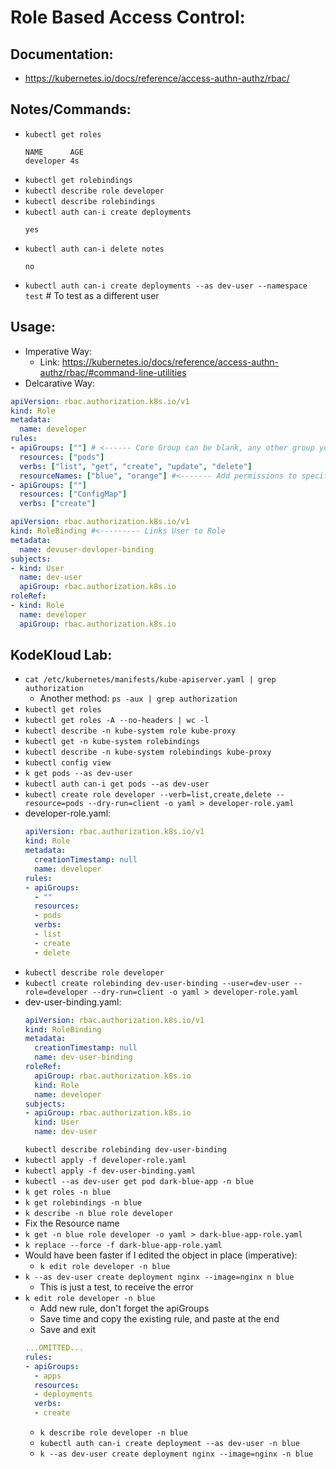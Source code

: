 # Role Based Access Control:
## Documentation:
- https://kubernetes.io/docs/reference/access-authn-authz/rbac/

## Notes/Commands:
- `kubectl get roles`
  ```
  NAME      AGE
  developer 4s
  ```
- `kubectl get rolebindings`
- `kubectl describe role developer`
- `kubectl describe rolebindings`
- `kubectl auth can-i create deployments`
  ```
  yes
  ```
- `kubectl auth can-i delete notes`
  ```
  no
  ```
- `kubectl auth can-i create deployments --as dev-user --namespace test` # To test as a different user

## Usage:
- Imperative Way:
  - Link: https://kubernetes.io/docs/reference/access-authn-authz/rbac/#command-line-utilities
- Delcarative Way:
```yaml
apiVersion: rbac.authorization.k8s.io/v1
kind: Role
metadata:
  name: developer
rules:
- apiGroups: [""] # <------ Core Group can be blank, any other group you specify
  resources: ["pods"]
  verbs: ["list", "get", "create", "update", "delete"]
  resourceNames: ["blue", "orange"] #<------- Add permissions to specific resources
- apiGroups: [""]
  resources: ["ConfigMap"]
  verbs: ["create"]
```
```yaml
apiVersion: rbac.authorization.k8s.io/v1
kind: RoleBinding #<--------- Links User to Role
metadata:
  name: devuser-devloper-binding
subjects:
- kind: User
  name: dev-user
  apiGroup: rbac.authorization.k8s.io
roleRef:
- kind: Role
  name: developer
  apiGroup: rbac.authorization.k8s.io
```

## KodeKloud Lab:
- `cat /etc/kubernetes/manifests/kube-apiserver.yaml | grep authorization`
  - Another method: `ps -aux | grep authorization`
- `kubectl get roles`
- `kubectl get roles -A --no-headers | wc -l`
- `kubectl describe -n kube-system role kube-proxy`
- `kubectl get -n kube-system rolebindings`
- `kubectl describe -n kube-system rolebindings kube-proxy`
- `kubectl config view`
- `k get pods --as dev-user`
- `kubectl auth can-i get pods --as dev-user`
- `kubectl create role developer --verb=list,create,delete --resource=pods --dry-run=client -o yaml > developer-role.yaml`
- developer-role.yaml:
  ```yaml
  apiVersion: rbac.authorization.k8s.io/v1
  kind: Role
  metadata:
    creationTimestamp: null
    name: developer
  rules:
  - apiGroups:
    - ""
    resources:
    - pods
    verbs:
    - list
    - create
    - delete
  ```
- `kubectl describe role developer`
- `kubectl create rolebinding dev-user-binding --user=dev-user --role=developer --dry-run=client -o yaml > developer-role.yaml`
- dev-user-binding.yaml:
  ```yaml
  apiVersion: rbac.authorization.k8s.io/v1
  kind: RoleBinding
  metadata:
    creationTimestamp: null
    name: dev-user-binding
  roleRef:
    apiGroup: rbac.authorization.k8s.io
    kind: Role
    name: developer
  subjects:
  - apiGroup: rbac.authorization.k8s.io
    kind: User
    name: dev-user
  ```
  `kubectl describe rolebinding dev-user-binding`
- `kubectl apply -f developer-role.yaml`
- `kubectl apply -f dev-user-binding.yaml`
- `kubectl --as dev-user get pod dark-blue-app -n blue`
- `k get roles -n blue`
- `k get rolebindings -n blue`
- `k describe -n blue role developer`
- Fix the Resource name
- `k get -n blue role developer -o yaml > dark-blue-app-role.yaml`
- `k replace --force -f dark-blue-app-role.yaml`
- Would have been faster if I edited the object in place (imperative):
  - `k edit role developer -n blue`
- `k --as dev-user create deployment nginx --image=nginx n blue`
  - This is just a test, to receive the error
- `k edit role developer -n blue`
  - Add new rule, don't forget the apiGroups
  - Save time and copy the existing rule, and paste at the end
  - Save and exit
  ```yaml
  ...OMITTED...
  rules:
  - apiGroups:
    - apps
    resources:
    - deployments
    verbs:
    - create
  ```
  - `k describe role developer -n blue`
  - `kubectl auth can-i create deployment --as dev-user -n blue`
  - `k --as dev-user create deployment nginx --image=nginx -n blue`
